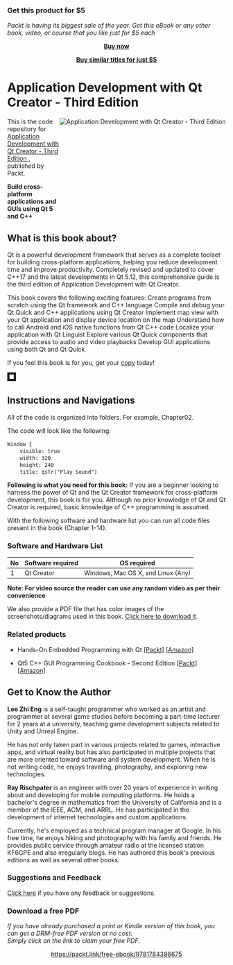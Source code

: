 
### Get this product for $5

<i>Packt is having its biggest sale of the year. Get this eBook or any other book, video, or course that you like just for $5 each</i>


<b><p align='center'>[Buy now](https://packt.link/9781784398675)</p></b>


<b><p align='center'>[Buy similar titles for just $5](https://subscription.packtpub.com/search)</p></b>


# Application Development with Qt Creator - Third Edition 

<a href="https://www.packtpub.com/programming/application-development-with-qt-creator-third-edition?utm_source=github&utm_medium=repository&utm_campaign=9781789951752"><img src="https://www.packtpub.com/media/catalog/product/cache/e4d64343b1bc593f1c5348fe05efa4a6/9/7/9781789951752-original.jpeg" alt="Application Development with Qt Creator - Third Edition " height="256px" align="right"></a>

This is the code repository for [Application Development with Qt Creator - Third Edition ](https://www.packtpub.com/programming/application-development-with-qt-creator-third-edition?utm_source=github&utm_medium=repository&utm_campaign=9781789951752), published by Packt.

**Build cross-platform applications and GUIs using Qt 5 and C++**

## What is this book about?
Qt is a powerful development framework that serves as a complete toolset for building cross-platform applications, helping you reduce development time and improve productivity. Completely revised and updated to cover C++17 and the latest developments in Qt 5.12, this comprehensive guide is the third edition of Application Development with Qt Creator.


This book covers the following exciting features:
Create programs from scratch using the Qt framework and C++ language 
Compile and debug your Qt Quick and C++ applications using Qt Creator 
Implement map view with your Qt application and display device location on the map 
Understand how to call Android and iOS native functions from Qt C++ code 
Localize your application with Qt Linguist 
Explore various Qt Quick components that provide access to audio and video playbacks 
Develop GUI applications using both Qt and Qt Quick

If you feel this book is for you, get your [copy](https://www.amazon.com/dp/1789951755) today!

<a href="https://www.packtpub.com/?utm_source=github&utm_medium=banner&utm_campaign=GitHubBanner"><img src="https://raw.githubusercontent.com/PacktPublishing/GitHub/master/GitHub.png" 
alt="https://www.packtpub.com/" border="5" /></a>

## Instructions and Navigations
All of the code is organized into folders. For example, Chapter02.

The code will look like the following:
```
Window {
    visible: true
    width: 320
    height: 240
    title: qsTr("Play Sound")
```

**Following is what you need for this book:**
If you are a beginner looking to harness the power of Qt and the Qt Creator framework for cross-platform development, this book is for you. Although no prior knowledge of Qt and Qt Creator is required, basic knowledge of C++ programming is assumed.	

With the following software and hardware list you can run all code files present in the book (Chapter 1-14).
### Software and Hardware List
| No | Software required | OS required |
| -------- | ------------------------------------ | ----------------------------------- |
| 1 | Qt Creator | Windows, Mac OS X, and Linux (Any) |

**Note: For video source the reader can use any random video as per their convenience**

We also provide a PDF file that has color images of the screenshots/diagrams used in this book. [Click here to download it](https://static.packt-cdn.com/downloads/9781789951752_ColorImages.pdf).

### Related products
* Hands-On Embedded Programming with Qt  [[Packt]](https://www.packtpub.com/in/application-development/hands-embedded-programming-qt?utm_source=github&utm_medium=repository&utm_campaign=9781789952063) [[Amazon]](https://www.amazon.com/dp/B07PB962Q1)

* Qt5 C++ GUI Programming Cookbook - Second Edition  [[Packt]](https://www.packtpub.com/in/application-development/qt5-c-gui-programming-cookbook-second-edition?utm_source=github&utm_medium=repository&utm_campaign=9781789803822) [[Amazon]](https://www.amazon.com/dp/B07Q48T93C)

## Get to Know the Author
**Lee Zhi Eng**
is a self-taught programmer who worked as an artist and programmer at several game studios before becoming a part-time lecturer for 2 years at a university, teaching game development subjects related to Unity and Unreal Engine.

He has not only taken part in various projects related to games, interactive apps, and virtual reality but has also participated in multiple projects that are more oriented toward software and system development. When he is not writing code, he enjoys traveling, photography, and exploring new technologies.

**Ray Rischpater**
is an engineer with over 20 years of experience in writing about and developing for mobile computing platforms. He holds a bachelor's degree in mathematics from the University of California and is a member of the IEEE, ACM, and ARRL. He has participated in the development of internet technologies and custom applications.

Currently, he's employed as a technical program manager at Google. In his free time, he enjoys hiking and photography with his family and friends. He provides public service through amateur radio at the licensed station KF6GPE and also irregularly blogs. He has authored this book's previous editions as well as several other books.


### Suggestions and Feedback
[Click here](https://docs.google.com/forms/d/e/1FAIpQLSdy7dATC6QmEL81FIUuymZ0Wy9vH1jHkvpY57OiMeKGqib_Ow/viewform) if you have any feedback or suggestions.


### Download a free PDF

 <i>If you have already purchased a print or Kindle version of this book, you can get a DRM-free PDF version at no cost.<br>Simply click on the link to claim your free PDF.</i>
<p align="center"> <a href="https://packt.link/free-ebook/9781784398675">https://packt.link/free-ebook/9781784398675 </a> </p>